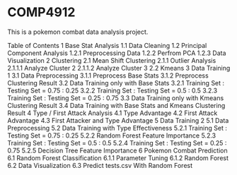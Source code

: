 # COMP4912
This is a pokemon combat data analysis project. 


Table of Contents
1  Base Stat Analysis
  1.1  Data Cleaning
  1.2  Principal Component Analysis
    1.2.1  Preprocessing Data
    1.2.2  Perfrom PCA
    1.2.3  Data Visualization
2  Clustering
2.1  Mean Shift Clustering
2.1.1  Outlier Analysis
2.1.1.1  Analyze Cluster 2
2.1.1.2  Analyze Cluster 3
2.2  Kmeans
3  Data Training 1
3.1  Data Preprocessing
3.1.1  Preprocess Base Stats
3.1.2  Preprocess Clustering Result
3.2  Data Training only with Base Stats
3.2.1  Training Set : Testing Set = 0.75 : 0.25
3.2.2  Training Set : Testing Set = 0.5 : 0.5
3.2.3  Training Set : Testing Set = 0.25 : 0.75
3.3  Data Training only with Kmeans Clustering Result
3.4  Data Training with Base Stats and Kmeans Clustering Result
4  Type / First Attack Analysis
4.1  Type Advantage
4.2  First Attack Advantage
4.3  First Attacker and Type Advantage
5  Data Training 2
5.1  Data Preprocessing
5.2  Data Training with Type Effectiveness
5.2.1  Training Set : Testing Set = 0.75 : 0.25
5.2.2  Random Forest Feature Importance
5.2.3  Training Set : Testing Set = 0.5 : 0.5
5.2.4  Training Set : Testing Set = 0.25 : 0.75
5.2.5  Decision Tree Feature Importance
6  Pokemon Combat Prediction
6.1  Random Forest Classification
6.1.1  Parameter Tuning
6.1.2  Random Forest
6.2  Data Visualization
6.3  Predict tests.csv With Random Forest
